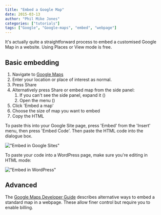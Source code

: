 ```yaml
---
title: "Embed a Google Map"
date: 2015-03-13
author: "Phil Mike Jones"
categories: ["tutorials"]
tags: ["Google", "Google-maps", "embed", "webpage"]
---
```


It's actually quite a straightforward process to embed a customised Google Map in a website.
Using Places or View mode is free.

<!--more-->


## Basic embedding

1. Navigate to [Google Maps](https://www.google.co.uk/maps)
1. Enter your location or place of interest as normal.
1. Press Share
1. Alternatively press Share or embed map from the side panel:
    1. If you can't see the side panel, expand it (<i class="fa fa-caret-right"></i>)
    1. Open the menu (<i class="fa fa-bars"></i>)
1. Click 'Embed a map'
1. Choose the size of map you want to embed
1. Copy the HTML

To paste this into your Google Site page, press 'Embed' from the 'Insert' menu, then press 'Embed Code'.
Then paste the HTML code into the dialogue box.

!["Embed in Google Sites"](../../img/google-site-embed.png)

To paste your code into a WordPress page, make sure you're editing in HTML mode:

!["Embed in WordPress"](../../img/wordpress-embed.png)


## Advanced

The [Google Maps Developer Guide](https://developers.google.com/maps/documentation/embed/guide) describes alternative ways to embed a standard map in a webpage.
These allow finer control but require you to enable billing.
